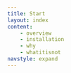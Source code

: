 ```yaml
---
title: Start 
layout: index
content:
    - overview 
    - installation
    - why
    - whatitisnot
navstyle: expand
---
```


